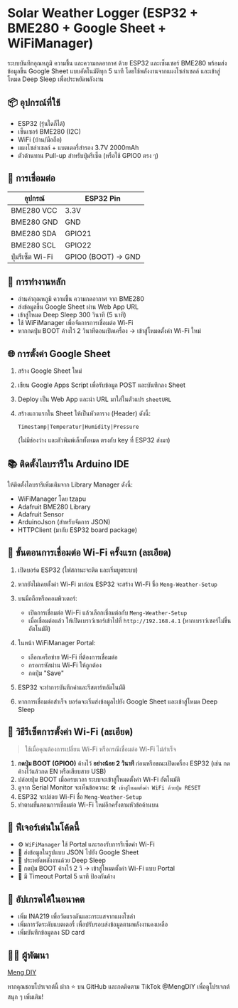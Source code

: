 # Solar Weather Logger (ESP32 + BME280 + Google Sheet + WiFiManager)

ระบบบันทึกอุณหภูมิ ความชื้น และความกดอากาศ ด้วย ESP32 และเซ็นเซอร์ BME280 พร้อมส่งข้อมูลขึ้น Google Sheet แบบอัตโนมัติทุก 5 นาที โดยใช้พลังงานจากแผงโซล่าเซลล์ และเข้าสู่โหมด Deep Sleep เพื่อประหยัดพลังงาน

## 📦 อุปกรณ์ที่ใช้

* ESP32 (รุ่นใดก็ได้)
* เซ็นเซอร์ BME280 (I2C)
* WiFi (บ้าน/มือถือ)
* แผงโซล่าเซลล์ + แบตเตอรี่สำรอง 3.7V 2000mAh
* ตัวต้านทาน Pull-up สำหรับปุ่มรีเซ็ต (หรือใช้ GPIO0 ตรง ๆ)

## 🔌 การเชื่อมต่อ

| อุปกรณ์          | ESP32 Pin          |
| ---------------- | ------------------ |
| BME280 VCC       | 3.3V               |
| BME280 GND       | GND                |
| BME280 SDA       | GPIO21             |
| BME280 SCL       | GPIO22             |
| ปุ่มรีเซ็ต Wi-Fi | GPIO0 (BOOT) → GND |

## 🔁 การทำงานหลัก

* อ่านค่าอุณหภูมิ ความชื้น ความกดอากาศ จาก BME280
* ส่งข้อมูลขึ้น Google Sheet ผ่าน Web App URL
* เข้าสู่โหมด Deep Sleep 300 วินาที (5 นาที)
* ใช้ WiFiManager เพื่อจัดการการเชื่อมต่อ Wi-Fi
* หากกดปุ่ม BOOT ค้างไว้ 2 วินาทีตอนเปิดเครื่อง → เข้าสู่โหมดตั้งค่า Wi-Fi ใหม่

## 🌐 การตั้งค่า Google Sheet

1. สร้าง Google Sheet ใหม่
2. เขียน Google Apps Script เพื่อรับข้อมูล POST และบันทึกลง Sheet
3. Deploy เป็น Web App และนำ URL มาใส่ในตัวแปร `sheetURL`
4. สร้างแถวแรกใน Sheet ให้เป็นหัวตาราง (Header) ดังนี้:

   ```
   Timestamp|Temperatur|Humidity|Pressure
   ```

   (ไม่มีช่องว่าง และตัวพิมพ์เล็กทั้งหมด ตรงกับ key ที่ ESP32 ส่งมา)

## 📚 ติดตั้งไลบรารีใน Arduino IDE

ให้ติดตั้งไลบรารีเพิ่มเติมจาก Library Manager ดังนี้:

* WiFiManager โดย tzapu
* Adafruit BME280 Library
* Adafruit Sensor
* ArduinoJson (สำหรับจัดการ JSON)
* HTTPClient (มากับ ESP32 board package)

## 📲 ขั้นตอนการเชื่อมต่อ Wi-Fi ครั้งแรก (ละเอียด)

1. เปิดบอร์ด ESP32 (ไฟสถานะจะติด และเริ่มบูตระบบ)
2. หากยังไม่เคยตั้งค่า Wi-Fi มาก่อน ESP32 จะสร้าง Wi-Fi ชื่อ `Meng-Weather-Setup`
3. บนมือถือหรือคอมพิวเตอร์:

   * เปิดการเชื่อมต่อ Wi-Fi แล้วเลือกเชื่อมต่อกับ `Meng-Weather-Setup`
   * เมื่อเชื่อมต่อแล้ว ให้เปิดเบราว์เซอร์เข้าไปที่ `http://192.168.4.1` (หากเบราว์เซอร์ไม่ขึ้นอัตโนมัติ)
4. ในหน้า WiFiManager Portal:

   * เลือกเครือข่าย Wi-Fi ที่ต้องการเชื่อมต่อ
   * กรอกรหัสผ่าน Wi-Fi ให้ถูกต้อง
   * กดปุ่ม "Save"
5. ESP32 จะทำการบันทึกค่าและรีสตาร์ทอัตโนมัติ
6. หากการเชื่อมต่อสำเร็จ บอร์ดจะเริ่มส่งข้อมูลไปยัง Google Sheet และเข้าสู่โหมด Deep Sleep

## 🔁 วิธีรีเซ็ตการตั้งค่า Wi-Fi (ละเอียด)

> ใช้เมื่อคุณต้องการเปลี่ยน Wi-Fi หรือกรณีเชื่อมต่อ Wi-Fi ไม่สำเร็จ

1. **กดปุ่ม BOOT (GPIO0)** ค้างไว้ **อย่างน้อย 2 วินาที** ก่อนหรือขณะเปิดเครื่อง ESP32 (เช่น กดค้างไว้แล้วกด EN หรือเสียบสาย USB)
2. ปล่อยปุ่ม BOOT เมื่อครบเวลา ระบบจะเข้าสู่โหมดตั้งค่า Wi-Fi อัตโนมัติ
3. ดูจาก Serial Monitor จะเห็นข้อความ: `🛠 เข้าสู่โหมดตั้งค่า WiFi ด้วยปุ่ม RESET`
4. ESP32 จะปล่อย Wi-Fi ชื่อ `Meng-Weather-Setup`
5. ทำตามขั้นตอนการเชื่อมต่อ Wi-Fi ใหม่อีกครั้งตามหัวข้อด้านบน

## 🔧 ฟีเจอร์เด่นในโค้ดนี้

* ⚙️ `WiFiManager` ใช้ Portal และรองรับการรีเซ็ตค่า Wi-Fi
* 💾 ส่งข้อมูลในรูปแบบ JSON ไปยัง Google Sheet
* 🔋 ประหยัดพลังงานด้วย Deep Sleep
* 📶 กดปุ่ม BOOT ค้างไว้ 2 วิ → เข้าสู่โหมดตั้งค่า Wi-Fi แบบ Portal
* 🔐 มี Timeout Portal 5 นาที ป้องกันค้าง

## 📎 อัปเกรดได้ในอนาคต

* เพิ่ม INA219 เพื่อวัดแรงดันและกระแสจากแผงโซล่า
* เพิ่มการวัดระดับแบตเตอรี่ เพื่อปรับรอบส่งข้อมูลตามพลังงานคงเหลือ
* เพิ่มบันทึกข้อมูลลง SD card

## 👨‍💻 ผู้พัฒนา

[Meng DIY](https://github.com/mengdiy)

หากคุณชอบโปรเจกต์นี้ ฝาก ⭐ บน GitHub และกดติดตาม TikTok @MengDIY เพื่อดูโปรเจกต์สนุก ๆ เพิ่มเติม!
